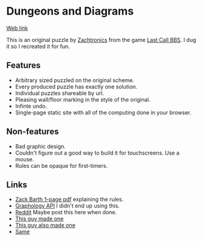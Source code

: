 # Dungeons and Diagrams

[Web link](https://dandd.therestinmotion.com/)

This is an original puzzle by [Zachtronics](https://en.wikipedia.org/wiki/Zachtronics)
from the game [Last Call BBS](https://www.zachtronics.com/last-call-bbs/).
I dug it so I recreated it for fun.


## Features

- Arbitrary sized puzzled on the original scheme.
- Every produced puzzle has exactly one solution.
- Individual puzzles shareable by url.
- Pleasing wall/floor marking in the style of the original.
- Infinte undo. 
- Single-page static site with all of the computing done in your browser.

## Non-features

- Bad graphic design.
- Couldn't figure out a good way to build it for touchscreens. Use a mouse.
- Rules can be opaque for first-timers.
                      
## Links

- [Zack Barth 1-page pdf](https://trashworldnews.com/files/advanced_dungeons_and_diagrams.pdf) explaining the rules.
- [Graphology API](https://graphology.github.io/) I didn't end up using this.
- [Reddit](https://www.reddit.com/r/lastcallbbs/) Maybe post this here when done.
- [This guy made one](https://www.lexaloffle.com/bbs/?tid=48966)
- [This guy also made one](https://github.com/dungeon-diagrams/dungeon-diagrams.github.io)
- [Same](https://github.com/CR-S01/Dungeons-Diagrams/tree/main)